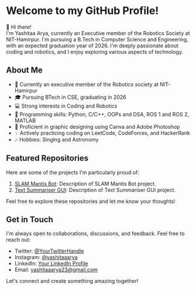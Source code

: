 # Welcome to my GitHub Profile!

👋 Hi there!<br>
I'm Yashitaa Arya, currently an Executive member of the Robotics Society at NIT-Hamirpur. I'm pursuing a B.Tech in Computer Science and Engineering, with an expected graduation year of 2026. I'm deeply passionate about coding and robotics, and I enjoy exploring various aspects of technology.

## About Me

- 💼 Currently an executive member of the Robotics society at NIT-Hamirpur
- 🎓 Pursuing BTech in CSE, graduating in 2026
- 💻 Strong interests in Coding and Robotics
- 🌟 Programming skills: Python, C/C++, OOPs and DSA, ROS 1 and ROS 2, MATLAB
- 🎨 Proficient in graphic designing using Canva and Adobe Photoshop
- 💡 Actively practicing coding on LeetCode, CodeForces, and HackerRank
- 🎶 Hobbies: Singing and Astronomy

## Featured Repositories

Here are some of the projects I'm particularly proud of:

1. [SLAM Mantis Bot](https://github.com/YashitaaArya/Mantis): Description of SLAM Mantis Bot project.
2. [Text Summariser GUI](link): Description of Text Summariser GUI project.

Feel free to explore these repositories and let me know your thoughts!

## Get in Touch

I'm always open to collaborations, discussions, and feedback. Feel free to reach out:

- Twitter: [@YourTwitterHandle](link)
- Instagram: [@yashitaaarya]()
- LinkedIn: [Your LinkedIn Profile](link)
- Email: [yashitaaarya23@gmail.com](mailto:yashitaaarya23@gmail.com)

Let's connect and create something amazing together!

